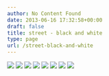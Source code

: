 ```yaml
---
author: No Content Found
date: 2013-06-16 17:32:58+00:00
draft: false
title: street - black and white
type: page
url: /street-black-and-white
---
```


![](http://static1.squarespace.com/static/4f3f61bae4b063b909445965/4f79cb5524ac0049011b004f/51bdf56be4b08f1c218bc384/1371403630138/20120811-R0011602.jpg)
![](http://static1.squarespace.com/static/4f3f61bae4b063b909445965/4f79cb5524ac0049011b004f/5019767ee4b0a463fb312993/1343846014894/7624074558_270465dd99_b.jpg)
![](http://static1.squarespace.com/static/4f3f61bae4b063b909445965/4f79cb5524ac0049011b004f/50197721e4b0a463fb312d20/1343846177740/7358193836_f774b57f7e_b.jpg)
![](http://static1.squarespace.com/static/4f3f61bae4b063b909445965/4f79cb5524ac0049011b004f/4f818303e4b03333b71e7808/1333887747457/IMG_1792.jpg)
![](http://static1.squarespace.com/static/4f3f61bae4b063b909445965/4f79cb5524ac0049011b004f/4f8182fbe4b03333b71e77cb/1333887739972/20100710-IMG_0014.jpg)
![](http://static1.squarespace.com/static/4f3f61bae4b063b909445965/4f79cb5524ac0049011b004f/4f8182fee4b03333b71e77e0/1333887742230/20111125-IMG_2418.jpg)
![](http://static1.squarespace.com/static/4f3f61bae4b063b909445965/4f79cb5524ac0049011b004f/4f8182fbe4b03333b71e77c9/1333887739952/20100709-IMG_0048.jpg)
![](http://static1.squarespace.com/static/4f3f61bae4b063b909445965/4f79cb5524ac0049011b004f/4f818303e4b03333b71e780c/1333887747481/IMG_2435.jpg)

